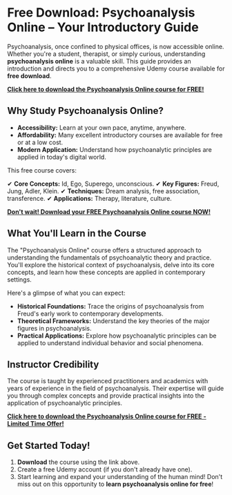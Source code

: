 # Free Download: Psychoanalysis Online – Your Introductory Guide

Psychoanalysis, once confined to physical offices, is now accessible online. Whether you're a student, therapist, or simply curious, understanding **psychoanalysis online** is a valuable skill. This guide provides an introduction and directs you to a comprehensive Udemy course available for **free download**.

[**Click here to download the Psychoanalysis Online course for FREE!**](https://udemywork.com/psychoanalysis-online)

## Why Study Psychoanalysis Online?

*   **Accessibility:** Learn at your own pace, anytime, anywhere.
*   **Affordability:** Many excellent introductory courses are available for free or at a low cost.
*   **Modern Application:** Understand how psychoanalytic principles are applied in today's digital world.

This free course covers:

✔   **Core Concepts:** Id, Ego, Superego, unconscious.
✔   **Key Figures:** Freud, Jung, Adler, Klein.
✔   **Techniques:** Dream analysis, free association, transference.
✔   **Applications:** Therapy, literature, culture.

[**Don't wait! Download your FREE Psychoanalysis Online course NOW!**](https://udemywork.com/psychoanalysis-online)

## What You'll Learn in the Course

The "Psychoanalysis Online" course offers a structured approach to understanding the fundamentals of psychoanalytic theory and practice. You'll explore the historical context of psychoanalysis, delve into its core concepts, and learn how these concepts are applied in contemporary settings.

Here's a glimpse of what you can expect:

*   **Historical Foundations:** Trace the origins of psychoanalysis from Freud's early work to contemporary developments.
*   **Theoretical Frameworks:** Understand the key theories of the major figures in psychoanalysis.
*   **Practical Applications:** Explore how psychoanalytic principles can be applied to understand individual behavior and social phenomena.

## Instructor Credibility

The course is taught by experienced practitioners and academics with years of experience in the field of psychoanalysis. Their expertise will guide you through complex concepts and provide practical insights into the application of psychoanalytic principles.

[**Click here to download the Psychoanalysis Online course for FREE - Limited Time Offer!**](https://udemywork.com/psychoanalysis-online)

## Get Started Today!

1.  **Download** the course using the link above.
2.  Create a free Udemy account (if you don't already have one).
3.  Start learning and expand your understanding of the human mind! Don't miss out on this opportunity to **learn psychoanalysis online for free**!
